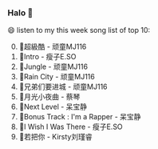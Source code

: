 

### Halo 👋

😄 listen to my this week song list of top 10:

0. 🌈超級酷 - 顽童MJ116
1. 🌈Intro - 瘦子E.SO
2. 🌈Jungle - 顽童MJ116
3. 🌈Rain City - 顽童MJ116
4. 🌈兄弟们要进城 - 顽童MJ116
5. 🌈月光小夜曲 - 蔡琴
6. 🌈Next Level - 呆宝静
7. 🌈Bonus Track : I'm a Rapper - 呆宝静
8. 🌈I Wish I Was There - 瘦子E.SO
9. 🌈若把你 - Kirsty刘瑾睿

